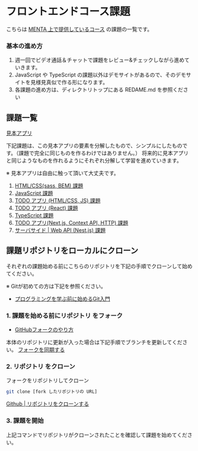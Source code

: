 
# フロントエンドコース課題

こちらは [MENTA 上で提供しているコース](https://menta.work/plan/1608/4274) の課題の一覧です。


### 基本の進め方

1. 週一回でビデオ通話＆チャットで課題をレビュー&チェックしながら進めていきます。
2. JavaScript や TypeScript の課題以外はデモサイトがあるので、そのデモサイトを見様見真似で作る形になります。
3. 各課題の進め方は、ディレクトリトップにある REDAME.md を参照ください

## 課題一覧

[見本アプリ](https://github.com/version1-workspace/ws-01-000-real-todo)

下記課題は、この見本アプリの要素を分解したもので、シンプルにしたものです。（課題で完全に同じものを作るわけではありません。）
将来的に見本アプリと同じようなものを作れるようにそれぞれ分解して学習を進めていきます。

※ 見本アプリは自由に触って頂いて大丈夫です。

1. [HTML/CSS(sass, BEM) 課題](./0100-html-css)
2. [JavaScript 課題](./0200-js-base)
3. [TODO アプリ (HTML/CSS, JS) 課題](./0300-js-dom-todo)
4. [TODO アプリ (React) 課題](./0400-react-todo)
5. [TypeScript 課題](./0500-ts-base)
6. [TODO アプリ(Next.js, Context API, HTTP) 課題](./0600-next-context-api)
7. [サーバサイド | Web API (Nest.js) 課題](./0700-nest-web-api)


## 課題リポジトリをローカルにクローン

それぞれの課題始める前にこちらのリポジトリを下記の手順でクローンして始めてください。

※ Gitが初めての方は下記を参照ください。
- [プログラミングを学ぶ前に始めるGit入門](https://version-1workspace.gitbook.io/git/)

### 1. 課題を始める前にリポジトリ をフォーク

- [GitHubフォークのやり方](https://version-1workspace.gitbook.io/github/how-to-fork)

本体のリポジトリに更新が入った場合は下記手順でブランチを更新してください。
[フォークを同期する](https://docs.github.com/ja/pull-requests/collaborating-with-pull-requests/working-with-forks/syncing-a-fork#syncing-a-fork-branch-from-the-web-ui)

### 2. リポジトリ をクローン

フォークをリポジトリしてクローン

```bash
git clone [fork したリポジトリの URL]
```

[Github | リポジトリをクローンする](https://docs.github.com/ja/repositories/creating-and-managing-repositories/cloning-a-repository)

### 3. 課題を開始

上記コマンドでリポジトリがクローンされたことを確認して課題を始めてください。
